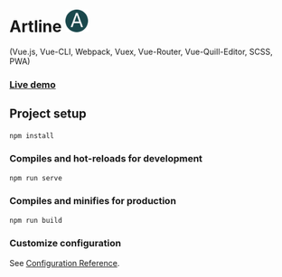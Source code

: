 # Artline <img src="public/img/logo.png" height="40" />

(Vue.js, Vue-CLI, Webpack, Vuex, Vue-Router, Vue-Quill-Editor, SCSS, PWA)

### [Live demo](https://oleksandr-dukhovnyy.github.io/artline/)

## Project setup

```
npm install
```

### Compiles and hot-reloads for development

```
npm run serve
```

### Compiles and minifies for production

```
npm run build
```

### Customize configuration

See [Configuration Reference](https://cli.vuejs.org/config/).
